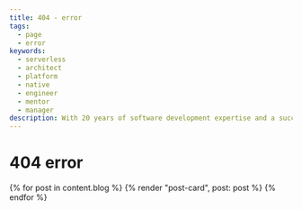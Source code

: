 ```yaml
---
title: 404 - error
tags:
  - page
  - error
keywords:
  - serverless
  - architect
  - platform
  - native
  - engineer
  - mentor
  - manager
description: With 20 years of software development expertise and a successful 10-year solo business. Explore my track record of working with renowned clients and delivering stable, high-performant code with a people-first approach
---
```


# 404 error

{% for post in content.blog %}
{% render "post-card", post: post %}
{% endfor %}
